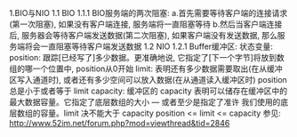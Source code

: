 1.BIO与NIO
    1.1 BIO
        1.1.1 BIO服务端的两次阻塞:
            a.首先需要等待客户端的连接请求(第一次阻塞), 如果没有客户端连接, 服务端将一直阻塞等待
            b.然后当客户端连接后, 服务器会等待客户端发送数据(第二次阻塞), 如果客户端没有发送数据, 那么服务端将会一直阻塞等待客户端发送数据
    1.2 NIO
        1.2.1 Buffer缓冲区:
            状态变量: 
                position: 跟踪[已经写了]多少数据。更准确地说, 它指定了[下一个字节]将放到数组的哪一个位置中, position从0开始
                limit: 表明还有多少数据需要取出(在从缓冲区写入通道时), 或者还有多少空间可以放入数据(在从通道读入缓冲区时)
                       position 总是小于或者等于 limit
                capacity: 缓冲区的 capacity 表明可以储存在缓冲区中的最大数据容量。它指定了底层数组的大小 ― 或者至少是指定了准许
                          我们使用的底层数组的容量。limit 决不能大于 capacity
                position <= limit <= capacity
    参见: http://www.52im.net/forum.php?mod=viewthread&tid=2846
     